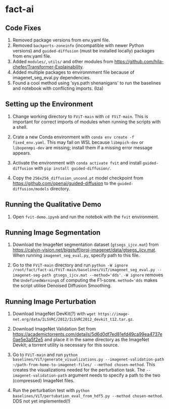 # fact-ai

## Code Fixes

1. Removed package versions from env.yaml file.
2. Removed `backports-zoneinfo` (incompatible with newer Python versions) and `guided-diffusion` (must be installed locally) packages from env.yaml file.
3. Added `modules/`, `utils/` and other modules from https://github.com/hila-chefer/Transformer-Explainability.
4. Added multiple packages to environmment file because of imagenet_seg_eval.py dependencies.
5. Found a cool method using 'sys.path shenanigans' to run the baselines and notebook with conflicting imports. (Iza)


## Setting up the Environment

1. Change working directory to `FViT-main` with `cd FViT-main`. This is important for correct imports of modules when running the scripts with a shell.

2. Crate a new Conda environment with `conda env create -f fixed_env.yaml`. This may fail on WSL because `libmpich-dev` or `libopenmpi-dev` are missing; install them if a missing error message appears.

3. Activate the environment with `conda activate fvit` and install `guided-diffusion` with `pip install guided-diffusion/`.

4. Copy the `256x256_diffusion_uncond.pt` model checkpoint from https://github.com/openai/guided-diffusion to the `guided-diffusion/models` directory.


## Running the Qualitative Demo

1. Open `fvit-demo.ipynb` and run the notebok with the `fvit` environment.


## Running Image Segmentation

1. Download the ImageNet segmentation dataset (`gtsegs_ijcv.mat`) from https://calvin-vision.net/bigstuff/proj-imagenet/data/gtsegs_ijcv.mat. When running `imagenet_seg_eval.py`, specify path to this file.

2. Go to the `FViT-main` directory and run `python -W ignore /root/fact/fact-ai/FViT-main/baselines/ViT/imagenet_seg_eval.py --imagenet-seg-path gtsegs_ijcv.mat --method='dds'`. `-W ignore` removes the `UndefinedWarning`s of computing the F1-score. `method='dds` makes the script utilise Denoised Diffusion Smoothing.


## Running Image Perturbation
1. Download ImageNet DevKit(?) with `wget https://image-net.org/data/ILSVRC/2012/ILSVRC2012_devkit_t12.tar.gz`.

2. Download ImageNet Validation Set from https://academictorrents.com/details/5d6d0df7ed81efd49ca99ea4737e0ae5e3a5f2e5 and place it in the same directory as the ImageNet Devkit; a torrent utility is necessary for this source.

3. Go to `FViT-main` and run `python baselines/ViT/generate_visualizations.py --imagenet-validation-path ~/path-from-home-to-imagenet-files/ --method chosen-method`. This creates the visualizations needed for the perturbation task. The `--imagenet-validation-path` argument needs to specify a path to the two (compressed) ImageNet files.

4. Run the perturbation test with `python baselines/ViT/pertubation_eval_from_hdf5.py --method chosen-method`. DDS not yet implemented(!)

